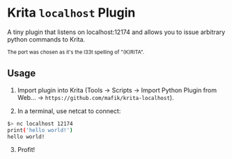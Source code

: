 # Krita `localhost` Plugin

A tiny plugin that listens on localhost:12174 and allows you to issue arbitrary python commands to Krita.

<small>The port was chosen as it's the l33t spelling of "(K)RITA".</small>

## Usage

1. Import plugin into Krita (Tools -> Scripts -> Import Python Plugin from Web... -> `https://github.com/mafik/krita-localhost`).

2. In a terminal, use netcat to connect:

```sh
$> nc localhost 12174
print('hello world!')
hello world!
```

3. Profit!
